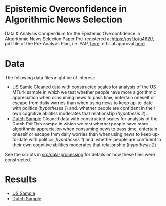 # Epistemic Overconfidence in Algorithmic News Selection
Data &amp; Analysis Compendium for the Epistemic Overconfidence in Algorithmic News Selection Paper Pre-registered at https://osf.io/u462t/, pdf file of the Pre-Analysis Plan, i.e. PAP,  [here](https://osf.io/2tqwy/), ethical approval [here](https://osf.io/njmqx/).

# Data
The following data files might be of interest:

* [US Samle](data/intermediate/cleaned_us.csv) Cleaned data with constructed scales for analysis of the US MTurk sample in which we test whether people have more algorithmic appreciation when consuming news to pass time, entertain oneself or escape from daily worries than when using news to keep up-to-date with politics (_hypotheses 1_) and. whether people are confident in their own cognitive abilities moderates that relationship (_hypothesis 2_).
* [Dutch Sample](data/intermediate/cleaned_nl.csv) Cleaned data with constructed scales for analysis of the Dutch PollFish sample in which we test whether people have more algorithmic appreciation when consuming news to pass time, entertain oneself or escape from daily worries than when using news to keep up-to-date with politics (_hypotheses 1_) and. whether people are confident in their own cognitive abilities moderates that relationship (_hypothesis 2_).

See the scripts in [src/data-processing](src/data-processing) for details on how these files were constructed.

# Results
* [US Sample](src/analysis/us.md)
* [Dutch Sample](src/analysis/nl.md)
